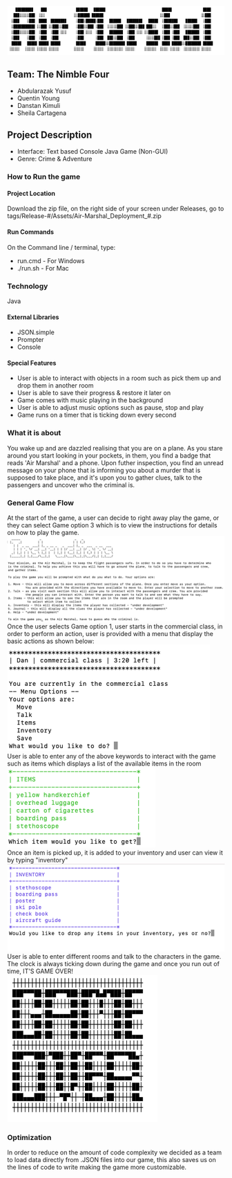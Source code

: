 ![readme](RMImages/banner.png)

## Team: The Nimble Four
- Abdularazak Yusuf
- Quentin Young
- Danstan Kimuli
- Sheila Cartagena

## Project Description
- Interface: Text based Console Java Game (Non-GUI)
- Genre: Crime & Adventure

### How to Run the game
#### Project Location
Download the zip file, on the right side of your screen under Releases,
go to tags/Release-#/Assets/Air-Marshal_Deployment_#.zip

#### Run Commands
On the Command line / terminal, type:
- run.cmd - For Windows
- ./run.sh - For Mac

### Technology
Java
#### External Libraries
- JSON.simple
- Prompter
- Console
#### Special Features
- User is able to interact with objects in a room such as pick them up and drop them in another room
- User is able to save their progress & restore it later on
- Game comes with music playing in the background
- User is able to adjust music options such as pause, stop and play
- Game runs on a timer that is ticking down every second


### What it is about
You wake up and are dazzled realising that you are on a plane.
As you stare around you start looking in your pockets, in them, you find a badge that reads 'Air Marshal' and a phone.
Upon futher inspection, you find an unread message on your phone that is informing you about a murder that is supposed to take place, 
and it's upon you to gather clues, talk to the passengers and uncover who the 
criminal is. 

### General Game Flow
At the start of the game, a user can decide to right away play the game, or they can select
Game option 3 which is to view the instructions for details on how to play the game.
![readme](RMImages/instructionsImg.png)
Once the user selects Game option 1, user starts in the commercial class, in order to perform an action, user is provided with a menu that 
display the basic actions as shown below:
![readme](RMImages/menuI.png) <br />
User is able to enter any of the above keywords to interact with the game such as 
items which displays a list of the available items in the room
![readme](RMImages/items.png) <br />
Once an item is picked up, it is added to your inventory and user can view it by typing "inventory"
![readme](RMImages/inventory.png) <br />
User is able to enter different rooms and talk to the characters in the game. The clock is always ticking down during the game and once you run out of time, IT'S GAME OVER!
![readme](RMImages/gameOver.png) <br />

### Optimization
In order to reduce on the amount of code complexity we decided as a team to load data directly from .JSON files into our game, this also saves us on the lines of code to write making the game more customizable.




